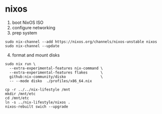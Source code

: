 # nixos

1. boot NixOS ISO
2. configure networking
3. prep system
```
sudo nix-channel --add https://nixos.org/channels/nixos-unstable nixos
sudo nix-channel --update
```

4. format and mount disks
```
sudo nix run \
  --extra-experimental-features nix-command \
  --extra-experimental-features flakes      \
  github:nix-community/disko                \
  -- --mode disko  ./profiles/x86_64.nix
```

```
cp -r ../../nix-lifestyle /mnt
mkdir /mnt/etc
cd /mnt/etc
ln -s ../nix-lifestyle/nixos .
nixos-rebuilt swich --upgrade
```

